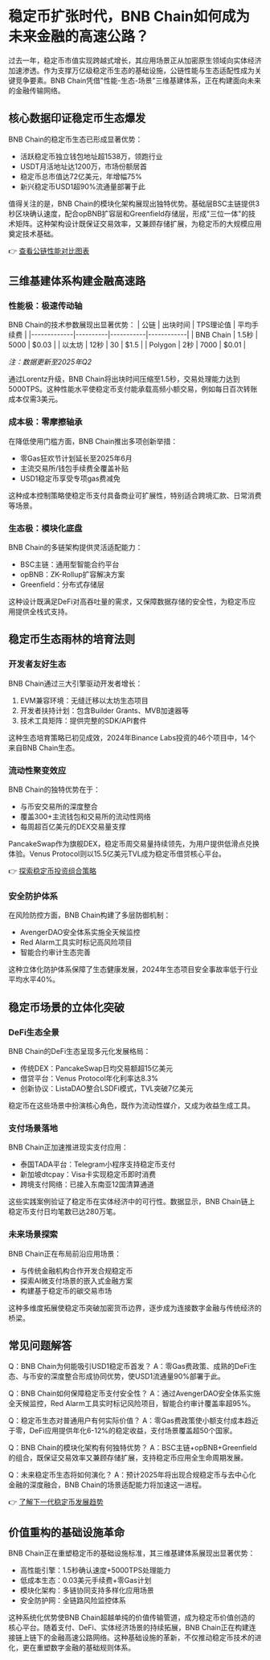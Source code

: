 # 稳定币扩张时代，BNB Chain如何成为未来金融的高速公路？

过去一年，稳定币市值实现跨越式增长，其应用场景正从加密原生领域向实体经济加速渗透。作为支撑万亿级稳定币生态的基础设施，公链性能与生态适配性成为关键竞争要素。BNB Chain凭借"性能-生态-场景"三维基建体系，正在构建面向未来的金融传输网络。

## 核心数据印证稳定币生态爆发
BNB Chain的稳定币生态已形成显著优势：
- 活跃稳定币独立钱包地址超1538万，领跑行业
- USDT月活地址达1200万，市场份额居首
- 稳定币总市值达72亿美元，年增幅75%
- 新兴稳定币USD1超90%流通量部署于此

值得关注的是，BNB Chain的模块化架构展现出独特优势。基础层BSC主链提供3秒区块确认速度，配合opBNB扩容层和Greenfield存储层，形成"三位一体"的技术矩阵。这种架构设计既保证交易效率，又兼顾存储扩展，为稳定币的大规模应用奠定技术基础。

👉 [查看公链性能对比图表](https://bit.ly/okx_welcome)

## 三维基建体系构建金融高速路

### 性能极：极速传动轴
BNB Chain的技术参数展现出显著优势：
| 公链        | 出块时间 | TPS理论值 | 平均手续费 |
|-------------|----------|-----------|------------|
| BNB Chain   | 1.5秒    | 5000      | $0.03      |
| 以太坊      | 12秒     | 30        | $1.5       |
| Polygon     | 2秒      | 7000      | $0.01      |

*注：数据更新至2025年Q2*

通过Lorentz升级，BNB Chain将出块时间压缩至1.5秒，交易处理能力达到5000TPS。这种性能水平使稳定币支付能承载高频小额交易，例如每日百次转账成本仅需3美元。

### 成本极：零摩擦轴承
在降低使用门槛方面，BNB Chain推出多项创新举措：
- 零Gas狂欢节计划延长至2025年6月
- 主流交易所/钱包手续费全覆盖补贴
- USD1稳定币享受专项gas费减免

这种成本控制策略使稳定币支付具备商业可扩展性，特别适合跨境汇款、日常消费等场景。

### 生态极：模块化底盘
BNB Chain的多链架构提供灵活适配能力：
- BSC主链：通用型智能合约平台
- opBNB：ZK-Rollup扩容解决方案
- Greenfield：分布式存储层

这种设计既满足DeFi对高吞吐量的需求，又保障数据存储的安全性，为稳定币应用提供全栈式支持。

## 稳定币生态雨林的培育法则

### 开发者友好生态
BNB Chain通过三大引擎驱动开发者增长：
1. EVM兼容环境：无缝迁移以太坊生态项目
2. 开发者扶持计划：包含Builder Grants、MVB加速器等
3. 技术工具矩阵：提供完整的SDK/API套件

这种生态培育策略已初见成效，2024年Binance Labs投资的46个项目中，14个来自BNB Chain生态。

### 流动性聚变效应
BNB Chain的独特优势在于：
- 与币安交易所的深度整合
- 覆盖300+主流钱包和交易所的流动性网络
- 每周超百亿美元的DEX交易量支撑

PancakeSwap作为旗舰DEX，稳定币周交易量持续领先，为用户提供低滑点兑换体验。Venus Protocol则以15.5亿美元TVL成为稳定币借贷核心平台。

👉 [探索稳定币投资组合策略](https://bit.ly/okx_welcome)

### 安全防护体系
在风险防控方面，BNB Chain构建了多层防御机制：
- AvengerDAO安全体系实施全天候监控
- Red Alarm工具实时标记高风险项目
- 智能合约审计生态完善

这种立体化防护体系保障了生态健康发展，2024年生态项目安全事故率低于行业平均水平40%。

## 稳定币场景的立体化突破

### DeFi生态全景
BNB Chain的DeFi生态呈现多元化发展格局：
- 传统DEX：PancakeSwap日均交易额超15亿美元
- 借贷平台：Venus Protocol年化利率达8.3%
- 创新协议：ListaDAO整合LSDFi模式，TVL突破7亿美元

稳定币在这些场景中扮演核心角色，既作为流动性媒介，又成为收益生成工具。

### 支付场景落地
BNB Chain正加速推进现实支付应用：
- 泰国TADA平台：Telegram小程序支持稳定币支付
- 新加坡dtcpay：Visa卡实现稳定币即时消费
- 跨境支付网络：已接入东南亚12国清算通道

这些实践案例验证了稳定币在实体经济中的可行性。数据显示，BNB Chain链上稳定币支付日均笔数已达280万笔。

### 未来场景探索
BNB Chain正在布局前沿应用场景：
- 与传统金融机构合作开发合规稳定币
- 探索AI微支付场景的嵌入式金融方案
- 构建基于稳定币的碳交易市场

这种多维度拓展使稳定币突破加密货币边界，逐步成为连接数字金融与传统经济的桥梁。

## 常见问题解答

Q：BNB Chain为何能吸引USD1稳定币首发？
A：零Gas费政策、成熟的DeFi生态、与币安的深度整合形成协同优势，使USD1流通量90%部署于此。

Q：BNB Chain如何保障稳定币支付安全性？
A：通过AvengerDAO安全体系实施全天候监控，Red Alarm工具实时标记风险项目，智能合约审计覆盖率超95%。

Q：稳定币生态对普通用户有何实际价值？
A：零Gas费政策使小额支付成本趋近于零，DeFi应用提供年化6-12%的稳定收益，支付场景覆盖超50个国家。

Q：BNB Chain的模块化架构有何独特优势？
A：BSC主链+opBNB+Greenfield的组合，既保证交易效率又兼顾存储扩展，支持稳定币应用全生命周期发展。

Q：未来稳定币生态将如何演化？
A：预计2025年将出现合规稳定币与去中心化金融的深度融合，BNB Chain的场景适配能力将加速这一进程。

👉 [了解下一代稳定币发展趋势](https://bit.ly/okx_welcome)

## 价值重构的基础设施革命

BNB Chain正在重塑稳定币的基础设施标准，其三维基建体系展现出显著优势：
- 高性能引擎：1.5秒确认速度+5000TPS处理能力
- 低成本生态：0.03美元手续费+零Gas计划
- 模块化架构：多链协同支持多样化应用场景
- 安全防护网：全链路风险监控体系

这种系统化优势使BNB Chain超越单纯的价值传输管道，成为稳定币价值创造的核心平台。随着支付、DeFi、实体经济场景的持续拓展，BNB Chain正在构建连接链上链下的金融高速公路网络。这种基础设施的革新，不仅推动稳定币技术的进化，更在重塑数字金融的基础规则体系。